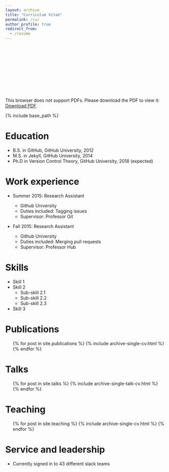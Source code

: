 ```yaml
---
layout: archive
title: "Curriculum Vitae"
permalink: /cv/
author_profile: true
redirect_from:
  - /resume
---
```


<object data="/files/Martinenghi_CV_Acad_pub.pdf" type="application/pdf" width="700px" height="700px">
    <embed src="/files/Martinenghi_CV_Acad_pub.pdf">
        <p>This browser does not support PDFs. Please download the PDF to view it: <a href="/files/Martinenghi_CV_Acad_pub.pdf">Download PDF</a>.</p>
    </embed>
</object>

{% include base_path %}

Education
======
* B.S. in GitHub, GitHub University, 2012
* M.S. in Jekyll, GitHub University, 2014
* Ph.D in Version Control Theory, GitHub University, 2018 (expected)

Work experience
======
* Summer 2015: Research Assistant
  * Github University
  * Duties included: Tagging issues
  * Supervisor: Professor Git

* Fall 2015: Research Assistant
  * Github University
  * Duties included: Merging pull requests
  * Supervisor: Professor Hub
  
Skills
======
* Skill 1
* Skill 2
  * Sub-skill 2.1
  * Sub-skill 2.2
  * Sub-skill 2.3
* Skill 3

Publications
======
  <ul>{% for post in site.publications %}
    {% include archive-single-cv.html %}
  {% endfor %}</ul>
  
Talks
======
  <ul>{% for post in site.talks %}
    {% include archive-single-talk-cv.html %}
  {% endfor %}</ul>
  
Teaching
======
  <ul>{% for post in site.teaching %}
    {% include archive-single-cv.html %}
  {% endfor %}</ul>
  
Service and leadership
======
* Currently signed in to 43 different slack teams
